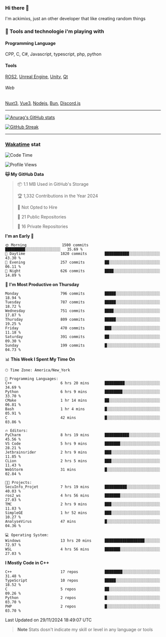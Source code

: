 ### Hi there 👋

I'm ackimixs, just an other developer that like creating random things

### 🧰 Tools and technologie i'm playing with

#### Programming Language
CPP, C, C#, Javascript, typescript, php, python

#### Tools
[ROS2](https://ros.org/), [Unreal Engine](https://www.unrealengine.com), [Unity](https://unity.com/), [Qt](https://www.qt.io/)

###### Web
[Nuxt3](https://nuxt.com/), [Vue3](https://vuejs.org/), [Nodejs](https://nodejs.org), [Bun](https://bun.sh/), [Discord.js](https://discord.js.org/)

---

[![Anurag's GitHub stats](https://github-readme-stats.vercel.app/api?username=ackimixs&show_icons=true&theme=github_dark&count_private=true)](https://github.com/anuraghazra/github-readme-stats)

[![GitHub Streak](https://github-readme-streak-stats.herokuapp.com?user=Ackimixs&theme=github-dark-blue&date_format=j%20M%5B%20Y%5D&mode=weekly)](https://git.io/streak-stats)

---
 
 ### [Wakatime](https://wakatime.com/) stat

<!--START_SECTION:waka-->
![Code Time](http://img.shields.io/badge/Code%20Time-1%2C355%20hrs%2047%20mins-blue)

![Profile Views](http://img.shields.io/badge/Profile%20Views-7-blue)

**🐱 My GitHub Data** 

> 📦 1.1 MB Used in GitHub's Storage 
 > 
> 🏆 1,332 Contributions in the Year 2024
 > 
> 🚫 Not Opted to Hire
 > 
> 📜 21 Public Repositories 
 > 
> 🔑 16 Private Repositories 
 > 
**I'm an Early 🐤** 

```text
🌞 Morning                1500 commits        █████████░░░░░░░░░░░░░░░░   35.69 % 
🌆 Daytime                1820 commits        ███████████░░░░░░░░░░░░░░   43.30 % 
🌃 Evening                257 commits         ██░░░░░░░░░░░░░░░░░░░░░░░   06.11 % 
🌙 Night                  626 commits         ████░░░░░░░░░░░░░░░░░░░░░   14.89 % 
```
📅 **I'm Most Productive on Thursday** 

```text
Monday                   796 commits         █████░░░░░░░░░░░░░░░░░░░░   18.94 % 
Tuesday                  787 commits         █████░░░░░░░░░░░░░░░░░░░░   18.72 % 
Wednesday                751 commits         ████░░░░░░░░░░░░░░░░░░░░░   17.87 % 
Thursday                 809 commits         █████░░░░░░░░░░░░░░░░░░░░   19.25 % 
Friday                   470 commits         ███░░░░░░░░░░░░░░░░░░░░░░   11.18 % 
Saturday                 391 commits         ██░░░░░░░░░░░░░░░░░░░░░░░   09.30 % 
Sunday                   199 commits         █░░░░░░░░░░░░░░░░░░░░░░░░   04.73 % 
```


📊 **This Week I Spent My Time On** 

```text
🕑︎ Time Zone: America/New_York

💬 Programming Languages: 
C++                      6 hrs 20 mins       █████████░░░░░░░░░░░░░░░░   34.69 % 
Python                   6 hrs 9 mins        ████████░░░░░░░░░░░░░░░░░   33.70 % 
CMake                    1 hr 14 mins        ██░░░░░░░░░░░░░░░░░░░░░░░   06.81 % 
Bash                     1 hr 4 mins         █░░░░░░░░░░░░░░░░░░░░░░░░   05.91 % 
C                        42 mins             █░░░░░░░░░░░░░░░░░░░░░░░░   03.86 % 

🔥 Editors: 
PyCharm                  8 hrs 19 mins       ███████████░░░░░░░░░░░░░░   45.56 % 
VS Code                  5 hrs 9 mins        ███████░░░░░░░░░░░░░░░░░░   28.21 % 
Jetbrainsrider           2 hrs 9 mins        ███░░░░░░░░░░░░░░░░░░░░░░   11.85 % 
CLion                    2 hrs 5 mins        ███░░░░░░░░░░░░░░░░░░░░░░   11.43 % 
WebStorm                 31 mins             █░░░░░░░░░░░░░░░░░░░░░░░░   02.84 % 

🐱‍💻 Projects: 
SecuInfo_Projet          7 hrs 19 mins       ██████████░░░░░░░░░░░░░░░   40.03 % 
ros2_ws                  4 hrs 56 mins       ███████░░░░░░░░░░░░░░░░░░   27.03 % 
TMC                      2 hrs 9 mins        ███░░░░░░░░░░░░░░░░░░░░░░   11.83 % 
SimpleGE                 1 hr 52 mins        ███░░░░░░░░░░░░░░░░░░░░░░   10.27 % 
AnalyseVirus             47 mins             █░░░░░░░░░░░░░░░░░░░░░░░░   04.36 % 

💻 Operating System: 
Windows                  13 hrs 20 mins      ██████████████████░░░░░░░   72.97 % 
WSL                      4 hrs 56 mins       ███████░░░░░░░░░░░░░░░░░░   27.03 % 
```

**I Mostly Code in C++** 

```text
C++                      17 repos            ████████░░░░░░░░░░░░░░░░░   31.48 % 
TypeScript               10 repos            █████░░░░░░░░░░░░░░░░░░░░   18.52 % 
C                        5 repos             ██░░░░░░░░░░░░░░░░░░░░░░░   09.26 % 
Python                   2 repos             █░░░░░░░░░░░░░░░░░░░░░░░░   03.70 % 
PHP                      2 repos             █░░░░░░░░░░░░░░░░░░░░░░░░   03.70 % 
```




 Last Updated on 29/11/2024 18:49:07 UTC
<!--END_SECTION:waka-->

> **Note**
> Stats dosn't indicate my skill or level in any language or tools

